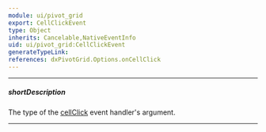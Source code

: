 ```yaml
---
module: ui/pivot_grid
export: CellClickEvent
type: Object
inherits: Cancelable,NativeEventInfo
uid: ui/pivot_grid:CellClickEvent
generateTypeLink: 
references: dxPivotGrid.Options.onCellClick
---
```

---
##### shortDescription
The type of the [cellClick]({basewidgetpath}/Events/#cellClick) event handler's argument.

---
<!-- Description goes here -->